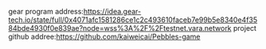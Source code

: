 gear program address:https://idea.gear-tech.io/state/full/0x4071afc1581286ce1c2c493610faceb7e99b5e8340e4f3584bde4930f0e839ae?node=wss%3A%2F%2Ftestnet.vara.network
project github addree:https://github.com/kaiweicai/Pebbles-game